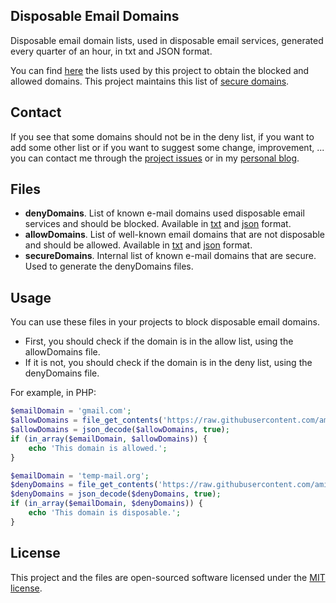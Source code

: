 ## Disposable Email Domains

Disposable email domain lists, used in disposable email services, generated every quarter of an hour, in txt and JSON format.

You can find [here](https://github.com/amieiro/disposable-email-domains/blob/master/creator/app/Console/Commands/CreateDisposableEmailDomainsFilesCommand.php#L16) the lists used by this project to obtain the blocked and allowed domains. This project maintains this list of [secure domains](https://github.com/amieiro/disposable-email-domains/blob/master/secureDomains.txt).

## Contact

If you see that some domains should not be in the deny list, if you want to add some other list or if you want 
to suggest some change, improvement, ... you can contact me through the 
[project issues](https://github.com/amieiro/disposable-email-domains/issues) or in my 
[personal blog](https://www.jesusamieiro.com/contactaconmigo/).

## Files

- **denyDomains**. List of known e-mail domains used disposable email services and should be blocked. Available in [txt](https://raw.githubusercontent.com/amieiro/disposable-email-domains/master/denyDomains.txt) and [json](https://raw.githubusercontent.com/amieiro/disposable-email-domains/master/denyDomains.json) format.
- **allowDomains**. List of well-known email domains that are not disposable and should be allowed. Available in [txt](https://raw.githubusercontent.com/amieiro/disposable-email-domains/master/allowDomains.txt) and [json](https://raw.githubusercontent.com/amieiro/disposable-email-domains/master/allowDomains.json) format.
- **secureDomains**. Internal list of known e-mail domains that are secure. Used to generate the denyDomains files.

## Usage

You can use these files in your projects to block disposable email domains. 
- First, you should check if the domain is in the allow list, using the allowDomains file. 
- If it is not, you should check if the domain is in the deny list, using the denyDomains file.

For example, in PHP:

```php
$emailDomain = 'gmail.com';
$allowDomains = file_get_contents('https://raw.githubusercontent.com/amieiro/disposable-email-domains/master/allowDomains.json');
$allowDomains = json_decode($allowDomains, true);
if (in_array($emailDomain, $allowDomains)) {
    echo 'This domain is allowed.';
}

$emailDomain = 'temp-mail.org';
$denyDomains = file_get_contents('https://raw.githubusercontent.com/amieiro/disposable-email-domains/master/denyDomains.json');
$denyDomains = json_decode($denyDomains, true);
if (in_array($emailDomain, $denyDomains)) {
    echo 'This domain is disposable.';
}
```

## License

This project and the files are open-sourced software licensed under the [MIT license](https://opensource.org/licenses/MIT).
